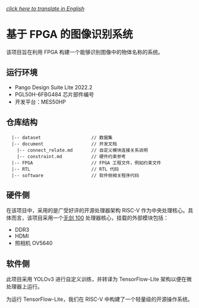 [*click here to translate in English*]()

# 基于 FPGA 的图像识别系统

该项目旨在利用 FPGA 构建一个能够识别图像中的物体名称的系统。

## 运行环境

  * Pango Design Suite Lite 2022.2
  * PGL50H-6FBG484 芯片部件编号
  * 开发平台：MES50HP

## 仓库结构

```
  |-- dataset                   // 数据集
  |-- document                  // 开发文档
    |-- connect_relate.md       // 自定义模块连接关系说明
    |-- constraint.md           // 硬件约束参考
  |-- FPGA                      // FPGA 工程文件，例如约束文件
  |-- RTL                       // RTL 代码
  |-- software                  // 软件侧相关程序代码
```

## 硬件侧

在该项目中，采用的是广受好评的开源处理器架构 RISC-V 作为中央处理核心。具体而言，该项目采用一个[无剑 100](https://github.com/MongooseOrion/wujian100_open) 处理器核心，挂载的外部模块包括：

  * DDR3
  * HDMI
  * 照相机 OV5640

## 软件侧

此项目采用 YOLOv3 进行自定义训练，并转译为 TensorFlow-Lite 架构以便在微处理器上运行。

为运行 TensorFlow-Lite，我们在 RISC-V 中构建了一个轻量级的开源操作系统。

